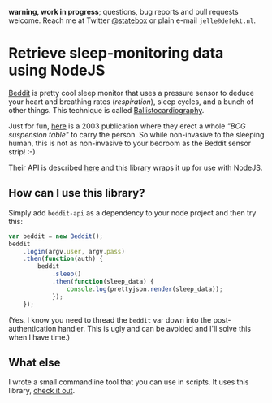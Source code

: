 **warning, work in progress**; questions, bug reports and pull requests
welcome. Reach me at Twitter [@statebox](https://twitter.com/statebox)
or plain e-mail `jelle@defekt.nl`.

# Retrieve sleep-monitoring data using NodeJS

[Beddit](http://www.beddit.com/) is pretty cool sleep monitor that uses
a pressure sensor to deduce your heart and breathing rates
(*respiration*), sleep cycles, and a bunch of other things. This technique is called
[Ballistocardiography](https://en.wikipedia.org/wiki/Ballistocardiography).

Just for fun, [here](http://advan.physiology.org/content/27/4/224) is a
2003 publication where they erect a whole *"BCG suspension table"* to
carry the person. So while non-invasive to the sleeping human, this is
not as non-invasive to your bedroom as the Beddit sensor strip! :-)

Their API is described [here](https://github.com/beddit/beddit-api) and this
library wraps it up for use with NodeJS.

## How can I use this library?

Simply add `beddit-api` as a dependency to your node project and then
try this:

```javascript
var beddit = new Beddit();
beddit
	.login(argv.user, argv.pass)
	.then(function(auth) {
		beddit
			.sleep()
			.then(function(sleep_data) {
				console.log(prettyjson.render(sleep_data));
			});
	});
```

(Yes, I know you need to thread the `beddit` var down into the
post-authentication handler. This is ugly and can be avoided and I'll
solve this when I have time.)

## What else

I wrote a small commandline tool that you can use in scripts. It uses
this library, [check it out](https://github.com/0x01/beddit).
